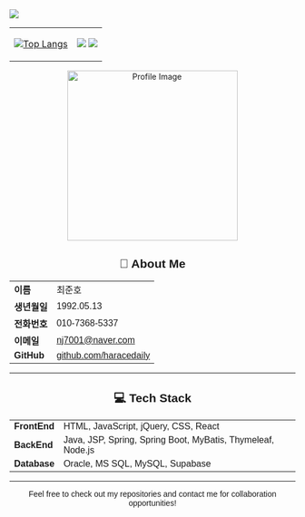 <img src="https://capsule-render.vercel.app/api?type=waving&color=BDBDC8&height=150&section=header&text=Welcome&nbsp;haracedaily's&nbsp;Github&fontSize=20" />

<table style="border:none;">
  <tr>
    <td>
      
[![Top Langs](https://github-readme-stats.vercel.app/api/top-langs/?username=haracedaily)](https://github.com/anuraghazra/github-readme-stats)

 </td>
    <td>
<img src="https://img.shields.io/badge/JavaScript-FFE880?style=flat-square&logo=javascript&logoColor=white"/>
<img src="https://img.shields.io/badge/Instagram-E4405F?style=flat-square&logo=Instagram&logoColor=white"/>
  </td>
  </tr>
</table>


<p align="center">
  <img src="https://prod-files-secure.s3.us-west-2.amazonaws.com/1c1095d9-e747-4dac-8411-aa2a40e825c8/b49931d8-d3b2-4c38-983c-5d08ac3c429d/59c4b93f-28b3-4799-a953-5ab60f5b2a25.png" width="300px" alt="Profile Image"/>
</p>

<h2 align="center" style="font-family: 'Arial', sans-serif;">👋 About Me</h2>

<div align="center" style="font-family: 'Arial', sans-serif;">

<table>
  <tr><td><strong>이름</strong></td><td>최준호</td></tr>
  <tr><td><strong>생년월일</strong></td><td>1992.05.13</td></tr>
  <tr><td><strong>전화번호</strong></td><td>010-7368-5337</td></tr>
  <tr><td><strong>이메일</strong></td><td><a href="mailto:nj7001@naver.com">nj7001@naver.com</a></td></tr>
  <tr><td><strong>GitHub</strong></td><td><a href="https://github.com/haracedaily">github.com/haracedaily</a></td></tr>
</table>

</div>

---

<h2 align="center" style="font-family: 'Arial', sans-serif;">💻 Tech Stack</h2>

<div align="center" style="font-family: 'Arial', sans-serif;">

<table>
  <tr><td><strong>FrontEnd</strong></td><td>HTML, JavaScript, jQuery, CSS, React</td></tr>
  <tr><td><strong>BackEnd</strong></td><td>Java, JSP, Spring, Spring Boot, MyBatis, Thymeleaf, Node.js</td></tr>
  <tr><td><strong>Database</strong></td><td>Oracle, MS SQL, MySQL, Supabase</td></tr>
</table>

</div>

---

<p align="center" style="font-family: 'Arial', sans-serif;">
  Feel free to check out my repositories and contact me for collaboration opportunities!
</p>


<!--
## Hi there 👋
**haracedaily/haracedaily** is a ✨ _special_ ✨ repository because its `README.md` (this file) appears on your GitHub profile.

Here are some ideas to get you started:

- 🔭 I’m currently working on ...
- 🌱 I’m currently learning ...
- 👯 I’m looking to collaborate on ...
- 🤔 I’m looking for help with ...
- 💬 Ask me about ...
- 📫 How to reach me: ...
- 😄 Pronouns: ...
- ⚡ Fun fact: ...
-->
